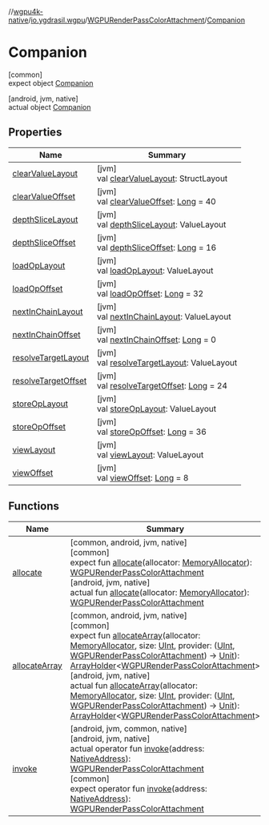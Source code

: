 //[wgpu4k-native](../../../../index.md)/[io.ygdrasil.wgpu](../../index.md)/[WGPURenderPassColorAttachment](../index.md)/[Companion](index.md)

# Companion

[common]\
expect object [Companion](index.md)

[android, jvm, native]\
actual object [Companion](index.md)

## Properties

| Name | Summary |
|---|---|
| [clearValueLayout](clear-value-layout.md) | [jvm]<br>val [clearValueLayout](clear-value-layout.md): StructLayout |
| [clearValueOffset](clear-value-offset.md) | [jvm]<br>val [clearValueOffset](clear-value-offset.md): [Long](https://kotlinlang.org/api/core/kotlin-stdlib/kotlin/-long/index.html) = 40 |
| [depthSliceLayout](depth-slice-layout.md) | [jvm]<br>val [depthSliceLayout](depth-slice-layout.md): ValueLayout |
| [depthSliceOffset](depth-slice-offset.md) | [jvm]<br>val [depthSliceOffset](depth-slice-offset.md): [Long](https://kotlinlang.org/api/core/kotlin-stdlib/kotlin/-long/index.html) = 16 |
| [loadOpLayout](load-op-layout.md) | [jvm]<br>val [loadOpLayout](load-op-layout.md): ValueLayout |
| [loadOpOffset](load-op-offset.md) | [jvm]<br>val [loadOpOffset](load-op-offset.md): [Long](https://kotlinlang.org/api/core/kotlin-stdlib/kotlin/-long/index.html) = 32 |
| [nextInChainLayout](next-in-chain-layout.md) | [jvm]<br>val [nextInChainLayout](next-in-chain-layout.md): ValueLayout |
| [nextInChainOffset](next-in-chain-offset.md) | [jvm]<br>val [nextInChainOffset](next-in-chain-offset.md): [Long](https://kotlinlang.org/api/core/kotlin-stdlib/kotlin/-long/index.html) = 0 |
| [resolveTargetLayout](resolve-target-layout.md) | [jvm]<br>val [resolveTargetLayout](resolve-target-layout.md): ValueLayout |
| [resolveTargetOffset](resolve-target-offset.md) | [jvm]<br>val [resolveTargetOffset](resolve-target-offset.md): [Long](https://kotlinlang.org/api/core/kotlin-stdlib/kotlin/-long/index.html) = 24 |
| [storeOpLayout](store-op-layout.md) | [jvm]<br>val [storeOpLayout](store-op-layout.md): ValueLayout |
| [storeOpOffset](store-op-offset.md) | [jvm]<br>val [storeOpOffset](store-op-offset.md): [Long](https://kotlinlang.org/api/core/kotlin-stdlib/kotlin/-long/index.html) = 36 |
| [viewLayout](view-layout.md) | [jvm]<br>val [viewLayout](view-layout.md): ValueLayout |
| [viewOffset](view-offset.md) | [jvm]<br>val [viewOffset](view-offset.md): [Long](https://kotlinlang.org/api/core/kotlin-stdlib/kotlin/-long/index.html) = 8 |

## Functions

| Name | Summary |
|---|---|
| [allocate](allocate.md) | [common, android, jvm, native]<br>[common]<br>expect fun [allocate](allocate.md)(allocator: [MemoryAllocator](../../../ffi/-memory-allocator/index.md)): [WGPURenderPassColorAttachment](../index.md)<br>[android, jvm, native]<br>actual fun [allocate](allocate.md)(allocator: [MemoryAllocator](../../../ffi/-memory-allocator/index.md)): [WGPURenderPassColorAttachment](../index.md) |
| [allocateArray](allocate-array.md) | [common, android, jvm, native]<br>[common]<br>expect fun [allocateArray](allocate-array.md)(allocator: [MemoryAllocator](../../../ffi/-memory-allocator/index.md), size: [UInt](https://kotlinlang.org/api/core/kotlin-stdlib/kotlin/-u-int/index.html), provider: ([UInt](https://kotlinlang.org/api/core/kotlin-stdlib/kotlin/-u-int/index.html), [WGPURenderPassColorAttachment](../index.md)) -&gt; [Unit](https://kotlinlang.org/api/core/kotlin-stdlib/kotlin/-unit/index.html)): [ArrayHolder](../../../ffi/-array-holder/index.md)&lt;[WGPURenderPassColorAttachment](../index.md)&gt;<br>[android, jvm, native]<br>actual fun [allocateArray](allocate-array.md)(allocator: [MemoryAllocator](../../../ffi/-memory-allocator/index.md), size: [UInt](https://kotlinlang.org/api/core/kotlin-stdlib/kotlin/-u-int/index.html), provider: ([UInt](https://kotlinlang.org/api/core/kotlin-stdlib/kotlin/-u-int/index.html), [WGPURenderPassColorAttachment](../index.md)) -&gt; [Unit](https://kotlinlang.org/api/core/kotlin-stdlib/kotlin/-unit/index.html)): [ArrayHolder](../../../ffi/-array-holder/index.md)&lt;[WGPURenderPassColorAttachment](../index.md)&gt; |
| [invoke](invoke.md) | [android, jvm, common, native]<br>[android, jvm, native]<br>actual operator fun [invoke](invoke.md)(address: [NativeAddress](../../../ffi/-native-address/index.md)): [WGPURenderPassColorAttachment](../index.md)<br>[common]<br>expect operator fun [invoke](invoke.md)(address: [NativeAddress](../../../ffi/-native-address/index.md)): [WGPURenderPassColorAttachment](../index.md) |